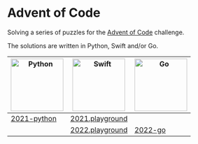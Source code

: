 # Advent of Code
Solving a series of puzzles for the [Advent of Code][aoc] challenge.

The solutions are written in Python, Swift and/or Go.

| <img alt="Python" width="120" height="120" src="https://cdn.worldvectorlogo.com/logos/python-5.svg"/> | <img alt="Swift" width="120" height="120" src="https://cdn.worldvectorlogo.com/logos/swift-15.svg"/> | <img alt="Go" width="120" height="120" src="https://cdn.worldvectorlogo.com/logos/golang-1.svg"/> |
| ---------- | ------------- |--------------------|
| [2021-python](/2021-python/) | [2021.playground](/2021.playground/Pages/) |   |
| | [2022.playground](/2022.playground/Pages/) | [2022-go](/2022-go/)           |

[aoc]: https://adventofcode.com
